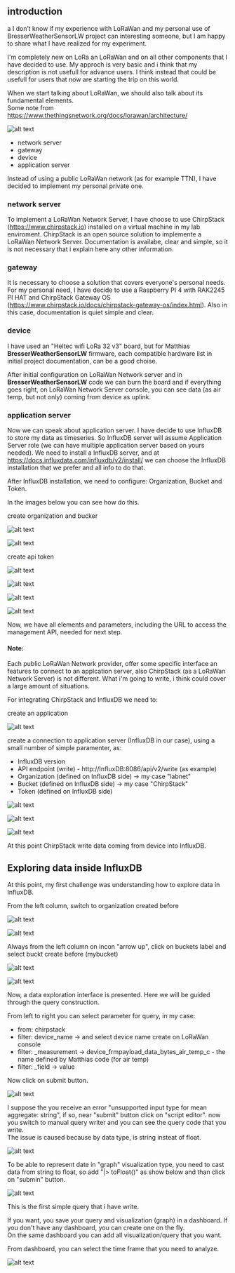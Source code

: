 ## introduction
a
I don’t know if my experience with LoRaWan and my personal use of BresserWeatherSensorLW project can interesting someone, but I am happy to share what I have realized for my experiment.

I'm completely new on LoRa an LoRaWan and on all other components that I have decided to use. My approch is very basic and i think that my description is not usefull for advance users. I think instead that could be usefull for users that now are starting the trip on this world.

When we start talking about LoRaWan, we should also talk about its fundamental elements.<br>
Some note from https://www.thethingsnetwork.org/docs/lorawan/architecture/

![alt text](images/image-00.png)

- network server
- gateway
- device
- application server

Instead of using a public LoRaWan network (as for example TTN), I have decided to implement my personal private one.

### network server
To implement a LoRaWan Network Server, I have choose to use ChirpStack (https://www.chirpstack.io) installed on a virtual machine in my lab enviroment.
ChirpStack is an open source solution to implemente a LoRaWan Network Server. Documentation is availabe, clear and simple, so it is not necessary that i explain here any other information.

### gateway
It is necessary to choose a solution that covers everyone's personal needs.
For my personal need, I have decide to use a Raspberry PI 4 with RAK2245 PI HAT and ChirpStack Gateway OS (https://www.chirpstack.io/docs/chirpstack-gateway-os/index.html).
Also in this case, documentation is quiet simple and clear.

### device
I have used an "Heltec wifi LoRa 32 v3" board, but for Matthias **BresserWeatherSensorLW** firmware, each compatible hardware list in initial project documentation, can be a good choise.

After initial configuration on LoRaWan Network server and in **BresserWeatherSensorLW** code we can burn the board and if everything goes right, on LoRaWan Network Server console, you can see data (as air temp, but not only) coming from device as uplink.

### application server
Now we can speak about application server.
I have decide to use InfluxDB to store my data as timeseries. So InfluxDB server will assume Application Server role (we can have multiple application server based on yours needed).
We need to install a InfluxDB server, and at https://docs.influxdata.com/influxdb/v2/install/ we can choose the InfluxDB installation that we prefer and all info to do that.

After InfluxDB installation, we need to configure: Organization, Bucket and Token.

In the images below you can see how do this.

create organization and bucker

![alt text](images/image-01.png)

![alt text](images/image-02.png)

create api token

![alt text](images/image-03.png)

![alt text](images/image-04.png)

![alt text](images/image-05.png)

![alt text](images/image-06.png)

Now, we have all elements and parameters, including the URL to access the management API, needed for next step.

#### Note:
Each public LoRaWan Network provider, offer some specific interface an features to connect to an applcation server, also ChirpStack (as a LoRaWan Network Server) is not different. What i'm going to write, i think could cover a large amount of situations.


For integrating ChirpStack and InfluxDB we need to:

create an application

![alt text](images/image-07.png)

create a connection to application server (InfluxDB in our case), using a small number of simple paramenter, as:
- InfluxDB version 
- API endpoint (write) - http://InfluxDB:8086/api/v2/write (as example)
- Organization (defined on InfluxDB side) -> my case "labnet"
- Bucket       (defined on InfluxDB side) -> my case "ChirpStack"
- Token        (defined on InfluxDB side)

![alt text](images/image-08.png)

![alt text](images/image-09.png)

![alt text](images/image-10.png)

At this point ChirpStack write data coming from device into InfluxDB.


## Exploring data inside InfluxDB

At this point, my first challenge was understanding how to explore data in InfluxDB.

From the left column, switch to organization created before

![alt text](images/image-12.png)

![alt text](images/image-13.png)

Always from the left column on incon "arrow up", click on buckets label and select buckt create before (mybucket)

![alt text](images/image-14.png)

![alt text](images/image-15.png)

Now, a data exploration interface is presented. Here we will be guided through the query construction.

From left to right you can select parameter for query, in my case: 
+ from:		chirpstack
+ filter:	device_name		-> and select device name create on LoRaWan console
+ filter:	_measurement	-> device_frmpayload_data_bytes_air_temp_c - the name defined by Matthias code (for air temp)
+ filter:	_field			  -> value

Now click on submit button.

![alt text](images/image-16.png)

I suppose the you receive an error "unsupported input type for mean aggregate: string", if so, near "submit" button click on "script editor". now you switch to manual query writer and you can see the query code that you write.<br>
The issue is caused because by data type, is string insteat of float.

![alt text](images/image-17.png)

To be able to represent date in "graph" visualization type, you need to cast data from string to float, so add "|> toFloat()" as show below and than click on "submin" button.

![alt text](images/image-18.png)

This is the first simple query that i have write.

If you want, you save your query and visualization (graph) in a dashboard. If you don't have any dashboard, you can create one on the fly.<br>
On the same dashboard you can add all visualization/query that you want.<br>

From dashboard, you can select the time frame that you need to analyze.

![alt text](images/image-19.png)
